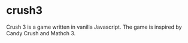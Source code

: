 # crush3
Crush 3 is a game written in vanilla Javascript. The game is inspired by Candy Crush and Mathch 3.
